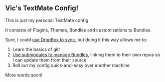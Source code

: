 ## Vic's TextMate Config!

This is just my personal TextMate config.

It consists of Plugins, Themes, Bundles and customisations to Bundles.

Sure, I could [use DropBox to sync](http://farukat.es/journal/2009/01/140-syncing-your-textmate-bundles-across-multiple-macs-with-dropbox), but doing it this way allows me to:

1. Learn the basics of git!
2. [Use submodules to manage Bundles](http://code.nevercraft.net/posts/2010/06/14/managing-textmate-bundles-with-git-submodules.html), linking them to their own repos so I can update them from their source
3. Roll out my config quick-and-easy over another machine

More words soon!